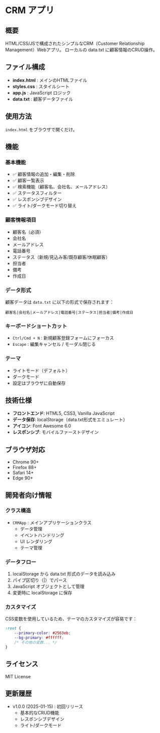 # CRM アプリ

## 概要
HTML/CSS/JSで構成されたシンプルなCRM（Customer Relationship Management）Webアプリ。
ローカルの data.txt に顧客情報のCRUD操作。

## ファイル構成
- **index.html** : メインのHTMLファイル
- **styles.css** : スタイルシート
- **app.js** : JavaScript ロジック
- **data.txt** : 顧客データファイル

## 使用方法
`index.html` をブラウザで開くだけ。

## 機能

### 基本機能
- ✅ 顧客情報の追加・編集・削除
- ✅ 顧客一覧表示
- ✅ 検索機能（顧客名、会社名、メールアドレス）
- ✅ ステータスフィルター
- ✅ レスポンシブデザイン
- ✅ ライト/ダークモード切り替え

### 顧客情報項目
- 顧客名（必須）
- 会社名
- メールアドレス
- 電話番号
- ステータス（新規/見込み客/既存顧客/休眠顧客）
- 担当者
- 備考
- 作成日

### データ形式
顧客データは `data.txt` に以下の形式で保存されます：
```
顧客名|会社名|メールアドレス|電話番号|ステータス|担当者|備考|作成日
```

### キーボードショートカット
- `Ctrl/Cmd + N` : 新規顧客登録フォームにフォーカス
- `Escape` : 編集キャンセル / モーダル閉じる

### テーマ
- ライトモード（デフォルト）
- ダークモード
- 設定はブラウザに自動保存

## 技術仕様
- **フロントエンド**: HTML5, CSS3, Vanilla JavaScript
- **データ保存**: localStorage（data.txt形式をエミュレート）
- **アイコン**: Font Awesome 6.0
- **レスポンシブ**: モバイルファーストデザイン

## ブラウザ対応
- Chrome 90+
- Firefox 88+
- Safari 14+
- Edge 90+

## 開発者向け情報

### クラス構造
- `CRMApp` : メインアプリケーションクラス
  - データ管理
  - イベントハンドリング
  - UI レンダリング
  - テーマ管理

### データフロー
1. localStorage から data.txt 形式のデータを読み込み
2. パイプ区切り（|）でパース
3. JavaScript オブジェクトとして管理
4. 変更時に localStorage に保存

### カスタマイズ
CSS変数を使用しているため、テーマのカスタマイズが容易です：
```css
:root {
    --primary-color: #2563eb;
    --bg-primary: #ffffff;
    /* その他の変数... */
}
```

## ライセンス
MIT License

## 更新履歴
- v1.0.0 (2025-01-15) : 初回リリース
  - 基本的なCRUD機能
  - レスポンシブデザイン
  - ライト/ダークモード
